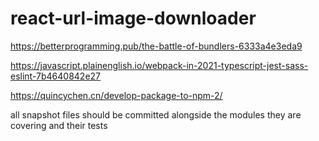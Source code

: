 # react-url-image-downloader

https://betterprogramming.pub/the-battle-of-bundlers-6333a4e3eda9

https://javascript.plainenglish.io/webpack-in-2021-typescript-jest-sass-eslint-7b4640842e27

https://quincychen.cn/develop-package-to-npm-2/

all snapshot files should be committed alongside the modules they are covering and their tests